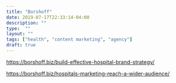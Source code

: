 ```yaml
---
title: "Borshoff"
date: 2019-07-17T22:33:14-04:00
description: ""
type:  ""
layout: ""
tags: ["health", "content marketing", "agency"]
draft: true
---
```


https://borshoff.biz/build-effective-hospital-brand-strategy/

https://borshoff.biz/hospitals-marketing-reach-a-wider-audience/